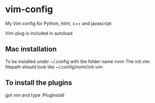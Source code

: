 # vim-config
My Vim config for Python, html, c++ and javascript

Vim-plug is included in autoload

## Mac installation
To be installed under ~/.config with the folder name nvim
The init.vim filepath should look like ~/.config/nvim/init.vim

## To install the plugins
got vim and type :PlugInstall
